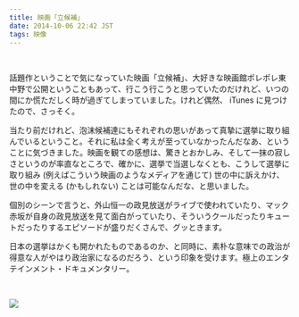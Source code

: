 ```yaml
---
title: 映画「立候補」
date: 2014-10-06 22:42 JST
tags: 映像
---
```


<br />

話題作ということで気になっていた映画「立候補」、大好きな映画館ポレポレ東中野で公開ということもあって、行こう行こうと思っていたのだけれど、いつの間にか慌ただしく時が過ぎてしまっていました。けれど偶然、 iTunes に見つけたので、さっそく。

当たり前だけれど、泡沫候補達にもそれぞれの思いがあって真摯に選挙に取り組んでいるということ。それに私は全く考えが至っていなかったんだなあ、ということに気づきました。映画を観ての感想は、驚きとおかしみ、そして一抹の寂しさというのが率直なところで、確かに、選挙で当選しなくとも、こうして選挙に取り組み (例えばこういう映画のようなメディアを通じて) 世の中に訴えかけ、世の中を変える (かもしれない) ことは可能なんだな、と思いました。

個別のシーンで言うと、外山恒一の政見放送がライブで使われていたり、マック赤坂が自身の政見放送を見て面白がっていたり、そういうクールだったりキュートだったりするエピソードが盛りだくさんで、グッときます。

日本の選挙はかくも開かれたものであるのか、と同時に、素朴な意味での政治が得意な人がやはり政治家になるのだろう、という印象を受けます。極上のエンタテインメント・ドキュメンタリー。

<br />

[![](http://img.youtube.com/vi/u85B8gMad5s/0.jpg)](https://www.youtube.com/watch?v=u85B8gMad5s)


<br />
<br />